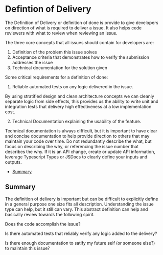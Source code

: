 # Defintion of Delivery

The Definition of Delivery or definition of done is provide to give developers
on direction of what is required to deliver a issue. It also helps code
reviewers with what to review when reviewing an issue.

The three core concepts that all issues should contain for developers are:

1. Definition of the problem this issue solves
1. Acceptance criteria that demonstrates how to verify the submission addresses
   the issue
1. Technical documentation for the solution given

Some critical requirements for a definition of done:

1. Reliable automated tests on any logic delivered in the issue.

By using stratified design and clean architecture concepts we can cleanly
separate logic from side effects, this provides us the ability to write unit and
integration tests that delivery high effectiveness at a low implementation cost.

2. Technical Documentation explaining the usability of the feature.

Technical documentation is always difficult, but it is important to have clear
and concise documentation to help provide direction to others that may maintain
your code over time. Do not redundantly describe the what, but focus on
describing the why, or referencing the issue number that describes the why. If
it is an API change, create or update API information, leverage Typescript Types
or JSDocs to clearly define your inputs and outputs.

<!-- toc -->

- [Summary](#summary)

<!-- tocstop -->

## Summary

The definition of delivery is important but can be difficult to explicitly
define in a general purpose one size fits all description. Understanding the
issue type can help, but it still can vary. This abstract definition can help
and basically review towards the following spirit.

Does the code accomplish the issue?

Is there automated tests that reliably verify any logic added to the delivery?

Is there enough documentation to satify my future self (or someone else?) to
maintain this issue?
